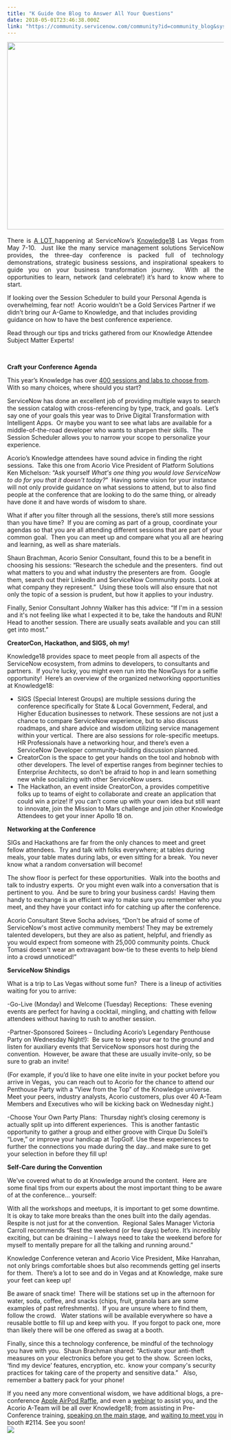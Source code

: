 ```yaml
---
title: "K Guide One Blog to Answer All Your Questions"
date: 2018-05-01T23:46:38.000Z
link: "https://community.servicenow.com/community?id=community_blog&sys_id=1ce90a3ddbf113403882fb651f96198d"
---
```

<p style="text-align: justify;"><img style="max-width: 100%; max-height: 480px;" src="f70a4e7ddbf113403882fb651f9619af.iix" width="775" height="436" /><br /><br />There is <u>A LOT </u>happening at ServiceNow’s <a href="https://exclusive.acorio.com/k18" rel="nofollow">Knowledge18</a> Las Vegas from May 7-10.  Just like the many service management solutions ServiceNow provides, the three-day conference is packed full of technology demonstrations, strategic business sessions, and inspirational speakers to guide you on your business transformation journey.  With all the opportunities to learn, network (and celebrate!) it’s hard to know where to start.</p>
<p>If looking over the Session Scheduler to build your Personal Agenda is overwhelming, fear not!  Acorio wouldn’t be a Gold Services Partner if we didn’t bring our A-Game to Knowledge, and that includes providing guidance on how to have the best conference experience.</p>
<p>Read through our tips and tricks gathered from our Knowledge Attendee Subject Matter Experts!</p>
<p> </p>
<p><strong>Craft your Conference Agenda</strong></p>
<p>This year’s Knowledge has over <a href="https://www.acorio.com/acorios-servicenow-knowledge-18-speakers/" rel="nofollow">400 sessions and labs to choose from</a>.  With so many choices, where should you start?</p>
<p>ServiceNow has done an excellent job of providing multiple ways to search the session catalog with cross-referencing by type, track, and goals.  Let’s say one of your goals this year was to Drive Digital Transformation with Intelligent Apps.  Or maybe you want to see what labs are available for a middle-of-the-road developer who wants to sharpen their skills.  The Session Scheduler allows you to narrow your scope to personalize your experience.</p>
<p>Acorio’s Knowledge attendees have sound advice in finding the right sessions.  Take this one from Acorio Vice President of Platform Solutions Ken Michelson: “Ask yourself <em>What&#39;s one thing you would love ServiceNow to do for you that it doesn&#39;t today?</em>”  Having some vision for your instance will not only provide guidance on what sessions to attend, but to also find people at the conference that are looking to do the same thing, or already have done it and have words of wisdom to share.</p>
<p>What if after you filter through all the sessions, there’s still more sessions than you have time?  If you are coming as part of a group, coordinate your agendas so that you are all attending different sessions that are part of your common goal.  Then you can meet up and compare what you all are hearing and learning, as well as share materials.</p>
<p>Shaun Brachman, Acorio Senior Consultant, found this to be a benefit in choosing his sessions: “Research the schedule and the presenters.  find out what matters to you and what industry the presenters are from.  Google them, search out their LinkedIn and ServiceNow Community posts. Look at what company they represent.”  Using these tools will also ensure that not only the topic of a session is prudent, but how it applies to your industry.</p>
<p>Finally, Senior Consultant Johnny Walker has this advice: “If I&#39;m in a session and it&#39;s not feeling like what I expected it to be, take the handouts and RUN! Head to another session. There are usually seats available and you can still get into most.”</p>
<p><strong>CreatorCon, Hackathon, and SIGS, oh my!</strong></p>
<p>Knowledge18 provides space to meet people from all aspects of the ServiceNow ecosystem, from admins to developers, to consultants and partners.  If you’re lucky, you might even run into the NowGuys for a selfie opportunity!  Here’s an overview of the organized networking opportunities at Knowledge18:</p>
<ul><li>SIGS (Special Interest Groups) are multiple sessions during the conference specifically for State &amp; Local Government, Federal, and Higher Education businesses to network. These sessions are not just a chance to compare ServiceNow experience, but to also discuss roadmaps, and share advice and wisdom utilizing service management within your vertical.  There are also sessions for role-specific meetups.  HR Professionals have a networking hour, and there’s even a ServiceNow Developer community-building discussion planned.</li><li>CreatorCon is the space to get your hands on the tool and hobnob with other developers. The level of expertise ranges from beginner techies to Enterprise Architects, so don’t be afraid to hop in and learn something new while socializing with other ServiceNow users.</li><li>The Hackathon, an event inside CreatorCon, a provides competitive folks up to teams of eight to collaborate and create an application that could win a prize! If you can’t come up with your own idea but still want to innovate, join the Mission to Mars challenge and join other Knowledge Attendees to get your inner Apollo 18 on.</li></ul>
<p><strong>Networking at the Conference</strong></p>
<p>SIGs and Hackathons are far from the only chances to meet and greet fellow attendees.  Try and talk with folks everywhere; at tables during meals, your table mates during labs, or even sitting for a break.  You never know what a random conversation will become!</p>
<p>The show floor is perfect for these opportunities.  Walk into the booths and talk to industry experts.  Or you might even walk into a conversation that is pertinent to you.  And be sure to bring your business cards!  Having them handy to exchange is an efficient way to make sure you remember who you meet, and they have your contact info for catching up after the conference.</p>
<p>Acorio Consultant Steve Socha advises, “Don&#39;t be afraid of some of ServiceNow&#39;s most active community members! They may be extremely talented developers, but they are also as patient, helpful, and friendly as you would expect from someone with 25,000 community points. Chuck Tomasi doesn&#39;t wear an extravagant bow-tie to these events to help blend into a crowd unnoticed!”</p>
<p><strong>ServiceNow Shindigs</strong></p>
<p>What is a trip to Las Vegas without some fun?  There is a lineup of activities waiting for you to arrive:</p>
<p>-Go-Live (Monday) and Welcome (Tuesday) Receptions:  These evening events are perfect for having a cocktail, mingling, and chatting with fellow attendees without having to rush to another session.</p>
<p>-Partner-Sponsored Soirees – (Including Acorio’s Legendary Penthouse Party on Wednesday Night!):  Be sure to keep your ear to the ground and listen for auxiliary events that ServiceNow sponsors host during the convention.  However, be aware that these are usually invite-only, so be sure to grab an invite!</p>
<p>(For example, if you’d like to have one elite invite in your pocket before you arrive in Vegas,  you can reach out to Acorio for the chance to attend our Penthouse Party with a “View from the Top” of the Knowledge universe. Meet your peers, industry analysts, Acorio customers, plus over 40 A-Team Members and Executives who will be kicking back on Wednesday night.)</p>
<p>-Choose Your Own Party Plans:  Thursday night’s closing ceremony is actually split up into different experiences.  This is another fantastic opportunity to gather a group and either groove with Cirque Du Soleil’s “Love,” or improve your handicap at TopGolf. Use these experiences to further the connections you made during the day…and make sure to get your selection in before they fill up!</p>
<p><strong>Self-Care during the Convention</strong></p>
<p>We’ve covered what to do at Knowledge around the content.  Here are some final tips from our experts about the most important thing to be aware of at the conference… yourself:</p>
<p>With all the workshops and meetups, it is important to get some downtime.  It is okay to take more breaks than the ones built into the daily agendas.  Respite is not just for at the convention.  Regional Sales Manager Victoria Carroll recommends “Rest the weekend (or few days) before. It’s incredibly exciting, but can be draining – I always need to take the weekend before for myself to mentally prepare for all the talking and running around.”</p>
<p>Knowledge Conference veteran and Acorio Vice President, Mike Hanrahan, not only brings comfortable shoes but also recommends getting gel inserts for them.  There’s a lot to see and do in Vegas and at Knowledge, make sure your feet can keep up!</p>
<p>Be aware of snack time!  There will be stations set up in the afternoon for water, soda, coffee, and snacks (chips, fruit, granola bars are some examples of past refreshments).  If you are unsure where to find them, follow the crowd.   Water stations will be available everywhere so have a reusable bottle to fill up and keep with you.  If you forgot to pack one, more than likely there will be one offered as swag at a booth.</p>
<p>Finally, since this a technology conference, be mindful of the technology you have with you.  Shaun Brachman shared: “Activate your anti-theft measures on your electronics before you get to the show.  Screen locks, ‘find my device’ features, encryption, etc.  know your company&#39;s security practices for taking care of the property and sensitive data.”   Also, remember a battery pack for your phone!</p>
<p>If you need any more conventional wisdom, we have additional blogs, a pre-conference <a href="https://exclusive.acorio.com/win-apple-airpods-at-k18" rel="nofollow">Apple AirPod Raffle</a>, and even a <a href="https://www.brighttalk.com/webcast/14005/313517?utm_source&#61;Acorio&amp;utm_medium&#61;brighttalk&amp;utm_campaign&#61;313517" rel="nofollow">webinar</a> to assist you, and the Acorio A-Team will be all over Knowledge18; from assisting in Pre-Conference training, <a href="https://www.acorio.com/acorios-servicenow-knowledge-18-speakers/" rel="nofollow">speaking on the main stage</a>, and <a href="http://exclusive.acorio.com/k18" rel="nofollow">waiting to meet you</a> in booth #2114. See you soon!<br /><img style="max-width: 100%; max-height: 480px;" src="dbf88a75dbf113403882fb651f96196c.iix" /><br /><br /></p>